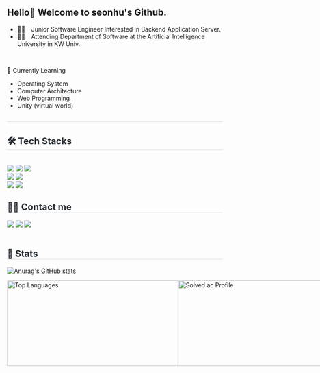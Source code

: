 <!--
![header](https://capsule-render.vercel.app/api?type=waving&color=gradient&height=300&section=header&text=SEOUNHU's%20GITHUB&fontSize=60&animation=twinkling&fontAlign=62)
-->


## Hello👋 Welcome to seonhu's Github.
- 👨‍💻 Junior Software Engineer Interested in Backend Application Server.
- 👨‍🎓 Attending Department of Software at the Artificial Intelligence University in KW Univ.
<br>

🌱 Currently Learning
- Operating System
- Computer Architecture
- Web Programming
- Unity (virtual world)
  
<div style="text-align: left;"> 
<h2 style="border-bottom: 1px solid #d8dee4; color: #282d33;">  </h2>  
<div style="font-weight: 700; font-size: 15px; text-align: left; color: #282d33;">  
</div> 
    
</div>
<div style="text-align: left;">
<h2 style="border-bottom: 1px solid #d8dee4; color: #282d33;"> 🛠️ Tech Stacks </h2> <br> 
<div style="margin: ; text-align: left;" "text-align: left;"> 
        
<img src="https://img.shields.io/badge/Java-007396?style=for-the-badge&logo=Java&logoColor=white">
<img src="https://img.shields.io/badge/C++-00599C?style=for-the-badge&logo=C%2B%2B&logoColor=white">
<img src="https://img.shields.io/badge/MySQL-4479A1?style=for-the-badge&logo=MySQL&logoColor=white">
<br>
<img src="https://img.shields.io/badge/Spring-6DB33F?style=for-the-badge&logo=Spring&logoColor=white">
<img src="https://img.shields.io/badge/Spring Boot-6DB33F?style=for-the-badge&logo=Spring Boot&logoColor=white">
<br>
<img src="https://img.shields.io/badge/Github-181717?style=for-the-badge&logo=Github&logoColor=white">
<img src="https://img.shields.io/badge/Discord-5865F2?style=for-the-badge&logo=Discord&logoColor=white">

</div>

</div>

<div style="text-align: left;">
<h2 style="border-bottom: 1px solid #d8dee4; color: #282d33;"> 
🧑‍💻 Contact me </h2> 
<div style="text-align: left;"> <a href=instaURL> 
<img src="https://img.shields.io/badge/Instagram-E4405F?style=for-the-badge&logo=Instagram&logoColor=white&link=instaURL"> </a>
<a href=https://www.notion.so/49a957b9bc5844279c5a0f0f5d4e4fe7> 
<img src="https://img.shields.io/badge/Notion-000000?style=for-the-badge&logo=Notion&logoColor=white&link=https://www.notion.so/49a957b9bc5844279c5a0f0f5d4e4fe7"> </a>
<a href=mailto:dofqls0127@gmail.com> 
<img src="https://img.shields.io/badge/Gmail-EA4335?style=for-the-badge&logo=Gmail&logoColor=white&link=mailto:dofqls0127@gmail.com"> </a>
</div>  
        
<br> 

<div style="text-align: left;">  
</div> 
</div>
<div style="text-align: left;"> 
<h2 style="border-bottom: 1px solid #d8dee4; color: #282d33;"> 
🏅 Stats </h2> <div style="text-align: left;"> 
</div> 
</div>

[![Anurag's GitHub stats](https://github-readme-stats.vercel.app/api?username=SXXNHU&theme=transparent&)](https://github.com/SXXNHU/github-readme-stats)

<div style="display: flex; flex-direction: row; align-items: center;">
  <a href="https://github.com/SXXNHU/github-readme-stats">
    <img src="https://github-readme-stats.vercel.app/api/top-langs/?username=SXXNHU&theme=transparent&layout=compact" alt="Top Languages"style= "width: 400px; height: 200px;">
  </a>
  <a href="https://solved.ac/dofqls0127">
    <img src="http://mazassumnida.wtf/api/v2/generate_badge?boj=dofqls0127" alt="Solved.ac Profile"style= "width: 400px; height: 200px;">
  </a>
</div>




<!--
**SXXNHU/SXXNHU** is a ✨ _special_ ✨ repository because its `README.md` (this file) appears on your GitHub profile.

Here are some ideas to get you started:




- 🔭 I’m currently working on ...
- 🌱 I’m currently learning ...
- 👯 I’m looking to collaborate on ...
- 🤔 I’m looking for help with ...
- 💬 Ask me about ...
- 📫 How to reach me: ...
- 😄 Pronouns: ...
- ⚡ Fun fact: ...


-->



